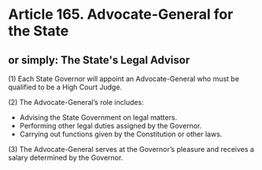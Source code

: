 # Article 165. Advocate-General for the State
## or simply: The State's Legal Advisor

(1) Each State Governor will appoint an Advocate-General who must be qualified to be a High Court Judge.

(2) The Advocate-General’s role includes:
- Advising the State Government on legal matters.
- Performing other legal duties assigned by the Governor.
- Carrying out functions given by the Constitution or other laws.

(3) The Advocate-General serves at the Governor’s pleasure and receives a salary determined by the Governor.

